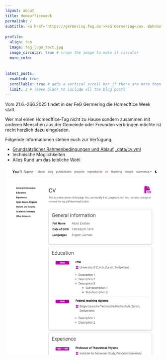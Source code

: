 ```yaml
---
layout: about
title: Homeofficeweek
permalink: /
subtitle: <a href='https://germering.feg.de'>FeG Germering</a>. Bahnhofsplatz 10 - 82110 Germering. <a href='https://germering.feg.de/kontakte/'>Contacts.</a> 

profile:
  align: top
  image: feg_logo_text.jpg
  image_circular: true # crops the image to make it circular
  more_info:


latest_posts:
  enabled: true
  scrollable: true # adds a vertical scroll bar if there are more than 3 new posts items
  limit: 3 # leave blank to include all the blog posts
---
```


Vom 21.6.-266.2025 findet in der FeG Germering die Homeoffice Week statt. 

Wer mal einen Homeoffice-Tag nicht zu Hause sondern zusammen mit anderen Menschen aus der Gemeinde oder Freunden verbringen möchte ist recht herzlich dazu eingeladen.

Folgende Informationen stehen euch zur Verfügung.

* [Grundsätzlicher Rahmenbedingungen und Ablauf](_projects/ablauf.md) [\_data/cv.yml](_data/cv.yml)
* technische Möglichkeiten
* Alles Rund um das leibliche Wohl

[![CV Preview](readme_preview/cv.png)](https://alshedivat.github.io/al-folio/cv/)